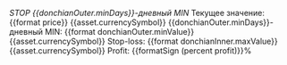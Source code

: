 *STOP {{donchianOuter.minDays}}-дневный MIN*
Текущее значение: {{format price}} {{asset.currencySymbol}}
{{donchianOuter.minDays}}-дневный MIN: {{format donchianOuter.minValue}} {{asset.currencySymbol}}
Stop-loss: {{format donchianInner.maxValue}} {{asset.currencySymbol}}
Profit: {{formatSign (percent profit)}}%
